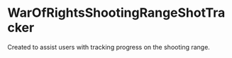 # WarOfRightsShootingRangeShotTracker
Created to assist users with tracking progress on the shooting range.
